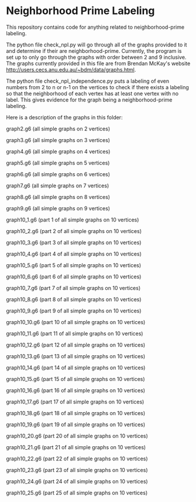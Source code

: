 # Neighborhood Prime Labeling
This repository contains code for anything related to neighborhood-prime labeling.

The python file check_npl.py will go through all of the graphs provided to it and determine if their are neighborhood-prime. Currently, the program is set up to only go through the graphs with order between 2 and 9 inclusive. 
The graphs currently provided in this file are from Brendan McKay's website http://users.cecs.anu.edu.au/~bdm/data/graphs.html.

The python file check_npl_independence.py puts a labeling of even numbers from 2 to n or n-1 on the vertices to check if there exists a labeling so that the neighborhood of each vertex has at least one vertex with no label. This gives evidence for the graph being a neighborhood-prime labeling.

Here is a description of the graphs in this folder:

graph2.g6 (all simple graphs on 2 vertices)

graph3.g6 (all simple graphs on 3 vertices)

graph4.g6 (all simple graphs on 4 vertices)

graph5.g6 (all simple graphs on 5 vertices)

graph6.g6 (all simple graphs on 6 vertices)

graph7.g6 (all simple graphs on 7 vertices)

graph8.g6 (all simple graphs on 8 vertices)

graph9.g6 (all simple graphs on 9 vertices)

graph10_1.g6 (part 1 of all simple graphs on 10 vertices)

graph10_2.g6 (part 2 of all simple graphs on 10 vertices)

graph10_3.g6 (part 3 of all simple graphs on 10 vertices)

graph10_4.g6 (part 4 of all simple graphs on 10 vertices)

graph10_5.g6 (part 5 of all simple graphs on 10 vertices)

graph10_6.g6 (part 6 of all simple graphs on 10 vertices)

graph10_7.g6 (part 7 of all simple graphs on 10 vertices)

graph10_8.g6 (part 8 of all simple graphs on 10 vertices)

graph10_9.g6 (part 9 of all simple graphs on 10 vertices)

graph10_10.g6 (part 10 of all simple graphs on 10 vertices)

graph10_11.g6 (part 11 of all simple graphs on 10 vertices)

graph10_12.g6 (part 12 of all simple graphs on 10 vertices)

graph10_13.g6 (part 13 of all simple graphs on 10 vertices)

graph10_14.g6 (part 14 of all simple graphs on 10 vertices)

graph10_15.g6 (part 15 of all simple graphs on 10 vertices)

graph10_16.g6 (part 16 of all simple graphs on 10 vertices)

graph10_17.g6 (part 17 of all simple graphs on 10 vertices)

graph10_18.g6 (part 18 of all simple graphs on 10 vertices)

graph10_19.g6 (part 19 of all simple graphs on 10 vertices)

graph10_20.g6 (part 20 of all simple graphs on 10 vertices)

graph10_21.g6 (part 21 of all simple graphs on 10 vertices)

graph10_22.g6 (part 22 of all simple graphs on 10 vertices)

graph10_23.g6 (part 23 of all simple graphs on 10 vertices)

graph10_24.g6 (part 24 of all simple graphs on 10 vertices)

graph10_25.g6 (part 25 of all simple graphs on 10 vertices)
